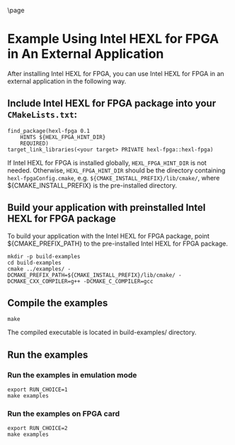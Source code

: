 \page
# Example Using Intel HEXL for FPGA in An External Application

After installing Intel HEXL for FPGA, you can use Intel HEXL for FPGA in an external application in the following way.

## Include Intel HEXL for FPGA package into your `CMakeLists.txt`:

```
find_package(hexl-fpga 0.1
    HINTS ${HEXL_FPGA_HINT_DIR}
    REQUIRED)
target_link_libraries(<your target> PRIVATE hexl-fpga::hexl-fpga)
```

If Intel HEXL for FPGA is installed globally, `HEXL_FPGA_HINT_DIR` is not needed. Otherwise, `HEXL_FPGA_HINT_DIR` should be the directory containing  `hexl-fpgaConfig.cmake`, e.g. `${CMAKE_INSTALL_PREFIX}/lib/cmake/`, where ${CMAKE_INSTALL_PREFIX} is the pre-installed directory.

## Build your application with preinstalled Intel HEXL for FPGA package

To build your application with the Intel HEXL for FPGA package, point ${CMAKE_PREFIX_PATH} to the pre-installed Intel HEXL for FPGA package.
```
mkdir -p build-examples
cd build-examples
cmake ../examples/ -DCMAKE_PREFIX_PATH=${CMAKE_INSTALL_PREFIX}/lib/cmake/ -DCMAKE_CXX_COMPILER=g++ -DCMAKE_C_COMPILER=gcc
```

## Compile the examples
```
make
```

The compiled executable is located in build-examples/ directory.

## Run the examples

### Run the examples in emulation mode
```
export RUN_CHOICE=1
make examples
```

### Run the examples on FPGA card
```
export RUN_CHOICE=2
make examples
```
